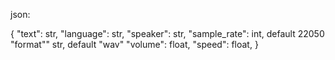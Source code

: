 json:

{
    "text": str,
    "language": str,
    "speaker": str,
    "sample_rate": int, default 22050
    "format"" str, default "wav"
    "volume": float,
    "speed": float,
}